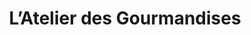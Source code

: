 ---
title: "L’Atelier des Gourmandises"
url: /savonnieres/latelier-des-gourmandises/
shop: Bäckerei
---